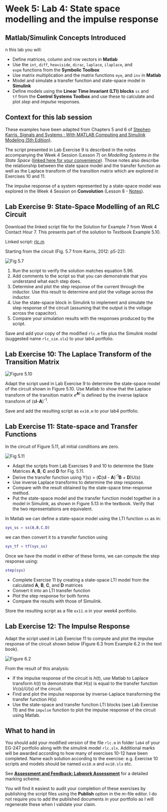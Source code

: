 # Week 5: Lab 4: State space modelling and the impulse response

## Matlab/Simulink Concepts Introduced

n this lab you will:

* Define matrices, column and row vectors in **Matlab**
* Use the `int`, `diff`, `heaviside`, `dirac`, `laplace`, `ilaplace`, and `expm` functions from the **Symbolic Toolbox**
* Use matrix multiplication and the matrix functions `eye`, and `inv` in **Matlab**
* Model and simulate a transfer function and state-space model in **Simulink**
* Define models using the **Linear Time Invariant (LTI) blocks** `ss` and `tf` from the **Control Systems Toolbox** and use these to calculate and plot *step* and *impulse* responses.

## Context for this lab session

These examples have been adapted from Chapters 5 and 6 of <a href="http://site.ebrary.com/lib/swansea/docDetail.action?docID=10547416" target="_blank">Stephen Karris, Signals and Systems : With MATLAB Computing and Simulink Modeling (5th Edition)</a>.

The script presented in Lab Exercise 9 is described in the notes accompanying the Week 4 Session (Lesson 7) on *Modelling Systems in the State Space* (<a href="http://cpjobling.github.io/EG-247-Resources/week4/state_space.html" title="Modelling Systems in State Space (Notes)" target="_blank">linked here for your convenience</a>). Those notes also describe the relationship between the state space model and the transfer function as well as the Laplace transform of the transition matrix which are explored in Exercises 10 and 11.

The impulse response of a system represented by a state-space model was explored in the Week 4 Session on <strong>Convolution</strong> (Lesson 8 - <a href="http://cpjobling.github.io/EG-247-Resources/week4/convolution.html" title="Convolution - Part 1 (Notes)" target="_blank">Notes</a>).</p>

## Lab Exercise 9: State-Space Modelling of an RLC Circuit

Download the linked script file for the Solution for Example 7 from Week 4 Contact Hour 7. This presents part of the solution to Textbook Example 5.10.

Linked script: [rlc.m](https://github.com/cpjobling/EG-247-Resources/blob/master/portfolio/lab4/rlc.m)

Starting from the circuit (Fig. 5.7 from Karris, 2012: p5-22):

![Fig 5.7](https://raw.githubusercontent.com/cpjobling/EG-247-Resources/master/portfolio/lab4/fig5_7.png)

1. Run the script to verify the solution matches equation 5.96.
2. Add comments to the script so that you can demonstrate that you understand what each step does.
3. Determine and plot the step response of the current through the inductor. Use this result to determine and plot the voltage across the inductor.
4. Use the state-space block in Simulink to implement and simulate the step response of the circuit (assuming that the output is the voltage across the capacitor).
5. Compare your simulation results with the responses produced by the script.

Save and add your copy of the modified `rlc.m` file plus the Simulink model (suggested name `rlc_sim.slx`) to your lab4 portfolio.

## Lab Exercise 10: The Laplace Transform of the Transition Matrix

![Figure 5.10](https://raw.githubusercontent.com/cpjobling/EG-247-Resources/master/portfolio/lab4/fig5_10.png)

Adapt the script used in Lab Exercise 9 to determine the state-space model of the circuit shown in Figure 5.10. Use Matlab to show that the Laplace transform of the transition matrix <em>e</em><strong><sup>A</sup></strong><sup><strong></strong><em>t</em></sup> is defined by the inverse laplace transform of (s<strong>I</strong>-<strong>A</strong>)<sup>-1</sup>.</p>

Save and add the resulting script as `ex10.m` to your lab4 portfolio.

## Lab Exercise 11: State-space and Transfer Functions

In the circuit of Figure 5.11, all initial conditions are zero.

![Fig 5.11](https://raw.githubusercontent.com/cpjobling/EG-247-Resources/master/portfolio/lab4/fig5_11.png)

* Adapt the scripts from Lab Exercises 9 and 10 to determine the State Matrices <strong>A</strong>, <strong>B</strong>, <strong>C</strong> and <strong>D</strong> for Fig. 5.11.
* Derive the transfer function using Y(s) = (<strong>C</strong>(s<strong>I</strong> - <strong>A</strong>)<sup>-1</sup><strong>B</strong> + <strong>D</strong>)U(s)
* Use inverse Laplace transforms to determine the step response.
* Compare with the result obtained by the state-space time-response method.
* Put the state-space model and the transfer function model together in a model in Simulink, as shown in Figure 5.13 in the textbook. Verify that the two representations are equivalent.

In Matlab we can define a state-space model using the LTI function `ss` as in:
````matlab
sys_ss = ss(A,B,C,D)
````
we can then convert it to a transfer function using

````matlab
sys_tf = tf(sys_ss)
````
Once we have the model in either of these forms, we can compute the step response using:

````matlab
step(sys)
````

* Complete Exercise 11 by creating a state-space LTI model from the calculated <strong>A</strong>, <strong>B</strong>, <strong>C</strong>, and <strong>D</strong> matrices
* Convert it into an LTI transfer function
* Plot the step response for both forms
* Compare the results with those of Simulink.

Store the resulting script as a file `ex11.m` in your week4 portfolio.

## Lab Exercise 12: The Impulse Response

Adapt the script used in Lab Exercise 11 to compute and plot the impulse response of the circuit shown below (Figure 6.3 from Example 6.2 in the text book).

![Figure 6.2](https://raw.githubusercontent.com/cpjobling/EG-247-Resources/master/portfolio/lab4/fig6_2.png)

From the result of this analysis:

* If the impulse response of the circuit is <em>h</em>(<em>t</em>), use Matlab to Laplace transform <em>h</em>(<em>t</em>) to demonstrate that <em>H</em>(<em>s</em>) is equal to the transfer function <em>V</em>c(<em>s</em>)/<em>U</em>(<em>s</em>) of the circuit.
* Find and plot the impulse response by inverse-Laplace transforming the transfer function <em>H</em>(<em>s</em>)
* Use the state-space and transfer function LTI blocks (see Lab Exercise 11) and the `impulse` function to plot the impulse response of the circuit using Matlab.

## What to hand in

You should add your modified version of the file `rlc.m` in folder `lab4` of your EG-247 portfolio along with the simulink model `rlc.slx`. Additional marks will be awarded according to how many of exercises 10-12 have been completed. Name each solution according to the exercise: e.g. Exercise 10 scripts and models should be named `ex10.m` and `ex10.slx` etc.

See <a href="https://docs.google.com/spreadsheet/ccc?key=0AljOJ7w63DbTdERaUkhYako2V3VEemdabnd6angxSEE&amp;usp=sharing#gid=0" target="_blank"><strong>Assessment and Feedback: Labwork Assessment</strong></a> for a detailed marking scheme.

You will find it easiest to audit your completion of these exercises by publishing the script files using the <strong>Publish</strong> option in the m-file editor. I do not require you to add the published documents in your portfolio as I will regenerate these when I validate your claim.
